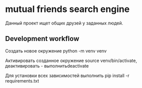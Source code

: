 # mutual friends search engine
Данный проект ищет общих друзей у заданных людей.

## Development workflow
Создать новое окружение python -m venv venv

Активировать созданное окружение source venv/bin/activate, деактивировать - выполнитьdeactivate

Для установки всех зависимостей выполнить pip install -r requirements.txt
